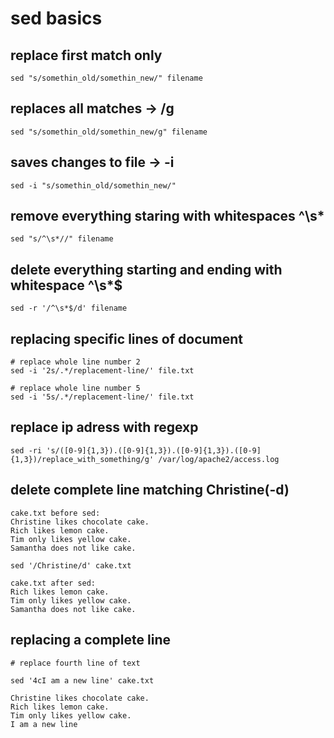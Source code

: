 # sed basics

## replace first match only 
~~~
sed "s/somethin_old/somethin_new/" filename
~~~

## replaces all matches -> /g
~~~
sed "s/somethin_old/somethin_new/g" filename
~~~

## saves changes to file -> -i
~~~
sed -i "s/somethin_old/somethin_new/"
~~~

## remove everything staring with whitespaces ^\s*
~~~
sed "s/^\s*//" filename
~~~

## delete everything starting and ending with whitespace ^\s*$
~~~
sed -r '/^\s*$/d' filename
~~~

## replacing specific lines of document
~~~
# replace whole line number 2
sed -i '2s/.*/replacement-line/' file.txt 

# replace whole line number 5
sed -i '5s/.*/replacement-line/' file.txt
~~~

## replace ip adress with regexp
~~~
sed -ri 's/([0-9]{1,3}).([0-9]{1,3}).([0-9]{1,3}).([0-9]{1,3})/replace_with_something/g' /var/log/apache2/access.log
~~~

## delete complete line matching Christine(-d)
~~~
cake.txt before sed:
Christine likes chocolate cake.
Rich likes lemon cake.
Tim only likes yellow cake.
Samantha does not like cake.

sed '/Christine/d' cake.txt

cake.txt after sed:
Rich likes lemon cake.
Tim only likes yellow cake.
Samantha does not like cake.
~~~

## replacing a complete line 
~~~
# replace fourth line of text

sed '4cI am a new line' cake.txt

Christine likes chocolate cake.
Rich likes lemon cake.
Tim only likes yellow cake.
I am a new line
~~~

